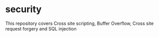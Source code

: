 # security
This repository covers Cross site scripting, Buffer Overflow, Cross site request forgery and SQL injection
